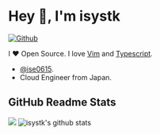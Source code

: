 # Hey 👋, I'm isystk

[![Github](https://img.shields.io/github/followers/isystk?label=Follow&style=social)](https://github.com/isystk)

I ❤ Open Source. I love [Vim](https://www.vim.org/) and [Typescript](https://www.typescriptlang.org/).

- [@ise0615](https://twitter.com/ise0615).
- Cloud Engineer from Japan.

## GitHub Readme Stats

[![](https://github-readme-stats.vercel.app/api/top-langs/?username=isystk&layout=default)](https://github.com/anuraghazra/github-readme-stats)
![isystk's github stats](https://github-readme-stats.vercel.app/api?username=isystk&show_icons=true&count_private=true&line_height=40)
